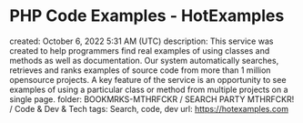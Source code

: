# PHP Code Examples - HotExamples

created: October 6, 2022 5:31 AM (UTC)
description: This service was created to help programmers find real examples of using classes and methods as well as documentation. Our system automatically searches, retrieves and ranks examples of source code from more than 1 million opensource projects. A key feature of the service is an opportunity to see examples of using a particular class or method from multiple projects on a single page.
folder: BOOKMRKS-MTHRFCKR / SEARCH PARTY MTHRFCKR! / Code & Dev & Tech
tags: Search, code, dev
url: https://hotexamples.com
